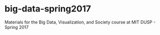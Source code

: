 # big-data-spring2017
Materials for the Big Data, Visualization, and Society course at MIT DUSP - Spring 2017
